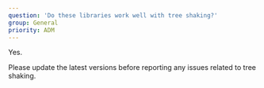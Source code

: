 ```yaml
---
question: 'Do these libraries work well with tree shaking?'
group: General
priority: ADM
---
```


Yes.

Please update the latest versions before reporting any issues related to tree shaking.
